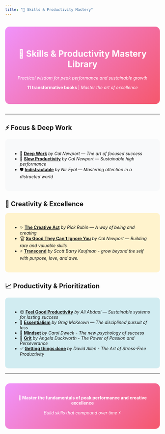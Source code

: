 ```yaml
---
title: "🚀 Skills & Productivity Mastery"
---
```


<div style="text-align: center; margin: 2rem 0; padding: 2rem; background: linear-gradient(135deg, #f093fb 0%, #f5576c 100%); border-radius: 15px; color: white;">

# 🚀 Skills & Productivity Mastery Library

*Practical wisdom for peak performance and sustainable growth*

**11 transformative books** | *Master the art of excellence*

</div>

---

## ⚡ Focus & Deep Work

<div style="background: #f8f9fa; padding: 1.5rem; border-radius: 10px; margin: 1rem 0;">

- 🎯 [**Deep Work**](/books/skill/deep_work-cal_newport) *by Cal Newport* — *The art of focused success*
- 🐌 [**Slow Productivity**](/books/skill/slow_productivity-cal_newport) *by Cal Newport* — *Sustainable high performance*
- 🛡️ [**Indistractable**](/books/skill/indistractable-nir_eyal) *by Nir Eyal* — *Mastering attention in a distracted world*

</div>

## 🎨 Creativity & Excellence

<div style="background: #fff3cd; padding: 1.5rem; border-radius: 10px; margin: 1rem 0;">

- ✨ [**The Creative Act**](/books/skill/the_creative_act-rick-rubin) *by Rick Rubin* — *A way of being and creating*
- 🏆 [**So Good They Can't Ignore You**](/books/skill/so_good_cant_ignore_you-cal_newport) *by Cal Newport* — *Building rare and valuable skills*
- ⭐️ [**Transcend**](/books/skill/transcend-scott_barry_kaufman) *by Scott Barry Kaufman* - *grow beyond the self with purpose, love, and awe.*

</div>

## 📈 Productivity & Prioritization

<div style="background: #d1ecf1; padding: 1.5rem; border-radius: 10px; margin: 1rem 0;">

- 😊 [**Feel Good Productivity**](/books/skill/feel_good_productivity-ali_abdaal) *by Ali Abdaal* — *Sustainable systems for lasting success*
- 🎯 [**Essentialism**](/books/skill/essentialism-greg_mckeown) *by Greg McKeown* — *The disciplined pursuit of less*
- 🧠 [**Mindset**](/books/skill/mindset-carol_dweck) *by Carol Dweck* - *The new psychology of success*
- 📆 [**Grit**](/books/skill/grit-angela_duckworth) *by Angela Duckworth* - *The Power of Passion and Perseverance*
- ✅ [**Getting things done**](/books/skill/getting_things_done-david_allen) *by David Allen* - *The Art of Stress-Free Productivity*

</div>

---

<div style="text-align: center; margin: 2rem 0; padding: 1.5rem; background: linear-gradient(135deg, #f093fb 0%, #f5576c 100%); border-radius: 15px; color: white;">

**🎯 Master the fundamentals of peak performance and creative excellence**

*Build skills that compound over time* ⚡

</div>
